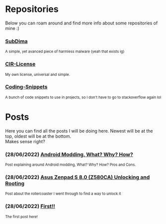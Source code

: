 <!-- THIS SITE IS LICENSED UNDER THE CIR-LICENSE. FOR MORE INFO VISIT https://github.com/Yuri010/CIR-License/
ORIGINAL CAN BE FOUND AT https://github.com/Yuri010/CIR-License/blob/main/License.md -->

# Repositories
Below you can roam around and find more info about some repositories of mine :)

### [SubDima](https://yuri010.github.io/repos/subdima)
<sup>A simple, yet avanced piece of harmless malware (yeah that exists ig)</sup>

### [CIR-License](https://yuri010.github.io/repos/cir-license)
<sup>My own license, universal and simple.</sup>

### [Coding-Snippets](https://yuri010.github.io/repos/coding-snippets)
<sup>A bunch of code snippets to use in projects, so I don't have to go to stackoverflow again lol</sup>

# Posts
Here you can find all the posts I will be doing here. Newest will be at the top, oldest will be at the bottom.\
Makes sense right?

### (28/06/2022) [Android Modding, What? Why? How?](https://yuri010.github.io/posts/android-modding)
<sup>Post explaining around Android modding, What? Why? How? Pros and Cons.</sup>

### (28/06/2022) [Asus Zenpad S 8.0 (Z580CA) Unlocking and Rooting](https://yuri010.github.io/posts/z580ca-modding)
<sup>Post about the rollercoaster I went through to find a way to unlock it</sup>

### (28/06/2022) [First!!](https://yuri010.github.io/posts/first)
<sup>The first post here!</sup>
